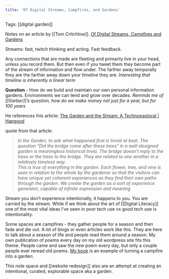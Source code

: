 ```yaml
---
title: 'Of Digital Streams, Campfires, and Gardens'
---
```


Tags: [[digital garden]]

Notes on an article by [[Tom Critchlow]]. [Of Digital Streams, Campfires and Gardens](https://tomcritchlow.com/2018/10/10/of-gardens-and-wikis/)

Streams: fast, twitch thinking and acting. Fast feedback.

Any connections that are made are fleeting and primarily live in your head, unless you record them. But then even if you tweet them they become part of the stream of information and flow under. The farther away temporally they are the farther away down your timeline they are. _Interesting that timeline is inherently a linear term_

**Question** - How do we build and maintain our own personal information gardens. Environments we can tend and grow over decades. _Reminds me of [[Garber]]’s question, how do we make money not just for a year, but for 100 years_

He references this article: [The Garden and the Stream: A Technopastoral | Hapgood](https://hapgood.us/2015/10/17/the-garden-and-the-stream-a-technopastoral/)

quote from that article:

> _In the Garden, to ask what happened first is trivial at best. The question “Did the bridge come after these trees” in a well-designed garden is meaningless historical trivia. The bridge doesn’t reply to the trees or the trees to the bridge. They are related to one another in a relatively timeless way._  
> _This is true of everything in the garden. Each flower, tree, and vine is seen in relation to the whole by the gardener so that the visitors can have unique yet coherent experiences as they find their own paths through the garden. We create the garden as a sort of experience generator, capable of infinite expression and meaning_

Stream you don’t experience intentionally, it happens to you. You are carried by the stream. While if we think about the art of [[Digital Literacy]] one of the most vital ideas I’ve seen in poor tech use vs good tech use is intentionality.

Some spaces are campfires - they gather people for a season and then fade and die out. A lot of blogs or even articles work like this. They are here to talk about a season of life and people read them around a season. My own publication of poems every day on my old wordpress site fits this theme. People came and saw the new poem every day, but only a couple people ever reread old poems. [My book](/poetry/seasons-of-thought/) is an example of turning a campfire into a garden.

This note space and [[website redesign]] also are an attempt at creating an intentional, curated, explorable space aka a garden.
